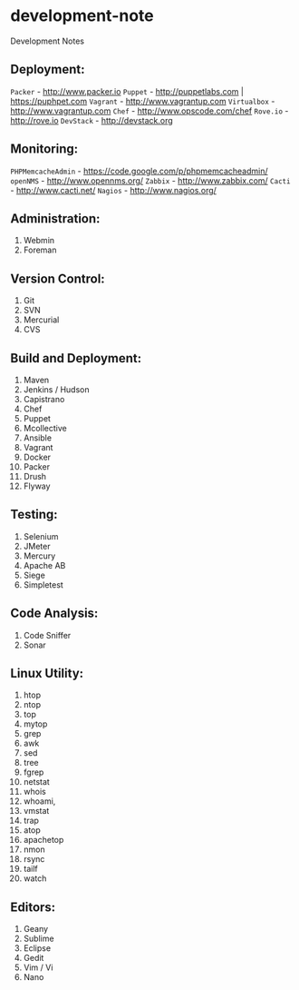 development-note
================

Development Notes

Deployment:
------------

`Packer` - http://www.packer.io
`Puppet` - http://puppetlabs.com | https://puphpet.com
`Vagrant` - http://www.vagrantup.com
`Virtualbox` - http://www.vagrantup.com
`Chef` - http://www.opscode.com/chef
`Rove.io` - http://rove.io
`DevStack` - http://devstack.org

Monitoring:
-------------

`PHPMemcacheAdmin` - https://code.google.com/p/phpmemcacheadmin/
`openNMS` - http://www.opennms.org/
`Zabbix` - http://www.zabbix.com/
`Cacti` - http://www.cacti.net/
`Nagios` - http://www.nagios.org/

Administration:
---------------
1. Webmin
2. Foreman

Version Control:
----------------
1. Git
2. SVN
3. Mercurial
4. CVS

Build and Deployment:
---------------------
1. Maven
2. Jenkins / Hudson
3. Capistrano
4. Chef
5. Puppet
6. Mcollective
7. Ansible
8. Vagrant
9. Docker
10. Packer
11. Drush
12. Flyway

Testing:
--------
1. Selenium
2. JMeter
3. Mercury
4. Apache AB
5. Siege
6. Simpletest

Code Analysis:
--------------
1. Code Sniffer
2. Sonar


Linux Utility:
-------------
1. htop
2. ntop
3. top
4. mytop
5. grep
6. awk
7. sed
8. tree
9. fgrep
10. netstat
11. whois
12. whoami, 
13. vmstat
14. trap
15. atop
16. apachetop
17. nmon
18. rsync
19. tailf
20. watch

Editors:
--------
1. Geany
2. Sublime
3. Eclipse
4. Gedit
5. Vim / Vi
6. Nano
